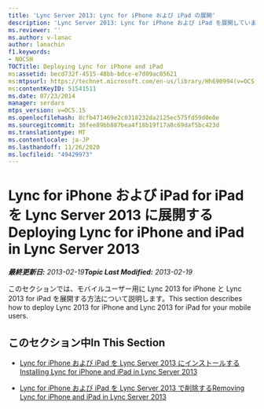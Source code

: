 ```yaml
---
title: 'Lync Server 2013: Lync for iPhone および iPad の展開'
description: 'Lync Server 2013: Lync for iPhone および iPad を展開しています。'
ms.reviewer: ''
ms.author: v-lanac
author: lanachin
f1.keywords:
- NOCSH
TOCTitle: Deploying Lync for iPhone and iPad
ms:assetid: becd732f-4515-48bb-bdce-e7d09ac85621
ms:mtpsurl: https://technet.microsoft.com/en-us/library/Hh690994(v=OCS.15)
ms:contentKeyID: 51541511
ms.date: 07/23/2014
manager: serdars
mtps_version: v=OCS.15
ms.openlocfilehash: 8cfb471469e2c0318232da2125ec575fd59d0e0e
ms.sourcegitcommit: 36fee89bb887bea4f18b19f17a8c69daf5bc423d
ms.translationtype: MT
ms.contentlocale: ja-JP
ms.lasthandoff: 11/26/2020
ms.locfileid: "49429973"
---
```

# <a name="deploying-lync-for-iphone-and-ipad-in-lync-server-2013"></a><span data-ttu-id="1fa20-103">Lync for iPhone および iPad for iPad を Lync Server 2013 に展開する</span><span class="sxs-lookup"><span data-stu-id="1fa20-103">Deploying Lync for iPhone and iPad in Lync Server 2013</span></span>

<div data-xmlns="http://www.w3.org/1999/xhtml">

<div class="topic" data-xmlns="http://www.w3.org/1999/xhtml" data-msxsl="urn:schemas-microsoft-com:xslt" data-cs="https://msdn.microsoft.com/">

<div data-asp="https://msdn2.microsoft.com/asp">



</div>

<div id="mainSection">

<div id="mainBody"><span data-ttu-id="1fa20-104">

<span> </span></span><span class="sxs-lookup"><span data-stu-id="1fa20-104">

<span> </span></span></span>

<span data-ttu-id="1fa20-105">_**最終更新日:** 2013-02-19_</span><span class="sxs-lookup"><span data-stu-id="1fa20-105">_**Topic Last Modified:** 2013-02-19_</span></span>

<span data-ttu-id="1fa20-106">このセクションでは、モバイルユーザー用に Lync 2013 for iPhone と Lync 2013 for iPad を展開する方法について説明します。</span><span class="sxs-lookup"><span data-stu-id="1fa20-106">This section describes how to deploy Lync 2013 for iPhone and Lync 2013 for iPad for your mobile users.</span></span>

<div>

## <a name="in-this-section"></a><span data-ttu-id="1fa20-107">このセクション中</span><span class="sxs-lookup"><span data-stu-id="1fa20-107">In This Section</span></span>

  - [<span data-ttu-id="1fa20-108">Lync for iPhone および iPad を Lync Server 2013 にインストールする</span><span class="sxs-lookup"><span data-stu-id="1fa20-108">Installing Lync for iPhone and iPad in Lync Server 2013</span></span>](lync-server-2013-installing-lync-for-iphone-and-ipad.md)

  - [<span data-ttu-id="1fa20-109">Lync for iPhone および iPad を Lync Server 2013 で削除する</span><span class="sxs-lookup"><span data-stu-id="1fa20-109">Removing Lync for iPhone and iPad in Lync Server 2013</span></span>](lync-server-2013-removing-lync-for-iphone-and-ipad.md)

<span data-ttu-id="1fa20-110"></div>

</div>

<span> </span>

</div>

</div>

</span><span class="sxs-lookup"><span data-stu-id="1fa20-110"></div>

</div>

<span> </span>

</div>

</div>

</span></span></div>

